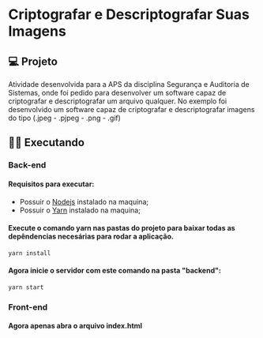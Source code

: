 # Criptografar e Descriptografar Suas Imagens

## 💻 Projeto

Atividade desenvolvida para a APS da disciplina Segurança e Auditoria de Sistemas, onde foi pedido para desenvolver um software capaz de criptografar e descriptografar um arquivo qualquer. No exemplo foi desenvolvido um software capaz de criptografar e descriptografar imagens do tipo (.jpeg - .pjpeg - .png - .gif)

## 👨‍🏫 Executando

### Back-end

#### Requisitos para executar:

- Possuir o [Nodejs](https://nodejs.org/pt-br/) instalado na maquina;
- Possuir o [Yarn](https://yarnpkg.com/) instalado na maquina;

#### Execute o comando yarn nas pastas do projeto para baixar todas as depêndencias necesárias para rodar a aplicação.

```yarn
yarn install
```

#### Agora inicie o servidor com este comando na pasta "backend":

```yarn
yarn start
```

### Front-end

#### Agora apenas abra o arquivo index.html